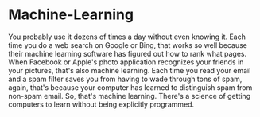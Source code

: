 # Machine-Learning

 You probably use it dozens of times a day without even knowing it. Each time you do a web search on Google or Bing, that works so well because their machine learning software has figured out how to rank what pages. When Facebook or Apple's photo application recognizes your friends in your pictures, that's also machine learning. Each time you read your email and a spam filter saves you from having to wade through tons of spam, again, that's because your computer has learned to distinguish spam from non-spam email. So, that's machine learning. There's a science of getting computers to learn without being explicitly programmed.
